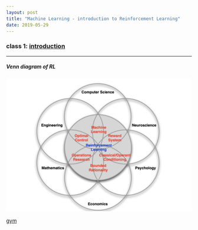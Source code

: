 ```yaml
---
layout: post
title: "Machine Learning - introduction to Reinforcement Learning"
date: 2019-05-29
---
```


### class 1: [introduction](http://www0.cs.ucl.ac.uk/staff/D.Silver/web/Teaching_files/intro_RL.pdf)

---

<h5>Venn diagram of RL</h5>

![VenndiagramRL](/assets/20190531094911.jpg)

[gym](https://gym.openai.com/)
